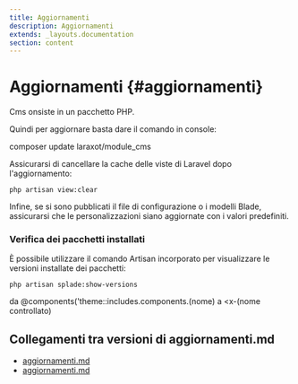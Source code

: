 ```yaml
---
title: Aggiornamenti
description: Aggiornamenti
extends: _layouts.documentation
section: content
---
```


# Aggiornamenti {#aggiornamenti}

Cms onsiste in un pacchetto PHP.

Quindi per aggiornare basta dare il comando in console:

composer update laraxot/module_cms

Assicurarsi di cancellare la cache delle viste di Laravel dopo l'aggiornamento:

```console
php artisan view:clear
```

Infine, se si sono pubblicati il file di configurazione o i modelli Blade, assicurarsi che le personalizzazioni siano aggiornate con i valori predefiniti.

### Verifica dei pacchetti installati

È possibile utilizzare il comando Artisan incorporato per visualizzare le versioni installate dei pacchetti:

```console
php artisan splade:show-versions
```


da   @components('theme::includes.components.(nome)
a <x-(nome controllato)
## Collegamenti tra versioni di aggiornamenti.md
* [aggiornamenti.md](laravel/Modules/Chart/docs/aggiornamenti.md)
* [aggiornamenti.md](laravel/Modules/Cms/docs/aggiornamenti.md)

